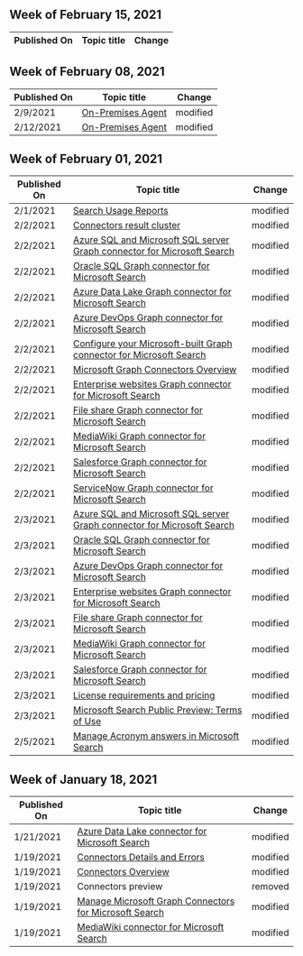 <!-- This file is generated automatically each week. Changes made to this file will be overwritten.-->



## Week of February 15, 2021


| Published On |Topic title | Change |
|------|------------|--------|


## Week of February 08, 2021


| Published On |Topic title | Change |
|------|------------|--------|
| 2/9/2021 | [On-Premises Agent](../on-prem-agent.md) | modified |
| 2/12/2021 | [On-Premises Agent](../on-prem-agent.md) | modified |


## Week of February 01, 2021


| Published On |Topic title | Change |
|------|------------|--------|
| 2/1/2021 | [Search Usage Reports](../usage-reports.md) | modified |
| 2/2/2021 | [Connectors result cluster](../result-cluster.md) | modified |
| 2/2/2021 | [Azure SQL and Microsoft SQL server Graph connector for Microsoft Search](../mssql-connector.md) | modified |
| 2/2/2021 | [Oracle SQL Graph connector for Microsoft Search](../oraclesql-connector.md) | modified |
| 2/2/2021 | [Azure Data Lake Graph connector for Microsoft Search](../azure-data-lake-connector.md) | modified |
| 2/2/2021 | [Azure DevOps Graph connector for Microsoft Search](../azure-devops-connector.md) | modified |
| 2/2/2021 | [Configure your Microsoft-built Graph connector for Microsoft Search](../configure-connector.md) | modified |
| 2/2/2021 | [Microsoft Graph Connectors Overview](../connectors-overview.md) | modified |
| 2/2/2021 | [Enterprise websites Graph connector for Microsoft Search](../enterprise-web-connector.md) | modified |
| 2/2/2021 | [File share Graph connector for Microsoft Search](../fileshare-connector.md) | modified |
| 2/2/2021 | [MediaWiki Graph connector for Microsoft Search](../mediawiki-connector.md) | modified |
| 2/2/2021 | [Salesforce Graph connector for Microsoft Search](../salesforce-connector.md) | modified |
| 2/2/2021 | [ServiceNow Graph connector for Microsoft Search](../servicenow-connector.md) | modified |
| 2/3/2021 | [Azure SQL and Microsoft SQL server Graph connector for Microsoft Search](../mssql-connector.md) | modified |
| 2/3/2021 | [Oracle SQL Graph connector for Microsoft Search](../oraclesql-connector.md) | modified |
| 2/3/2021 | [Azure DevOps Graph connector for Microsoft Search](../azure-devops-connector.md) | modified |
| 2/3/2021 | [Enterprise websites Graph connector for Microsoft Search](../enterprise-web-connector.md) | modified |
| 2/3/2021 | [File share Graph connector for Microsoft Search](../fileshare-connector.md) | modified |
| 2/3/2021 | [MediaWiki Graph connector for Microsoft Search](../mediawiki-connector.md) | modified |
| 2/3/2021 | [Salesforce Graph connector for Microsoft Search](../salesforce-connector.md) | modified |
| 2/3/2021 | [License requirements and pricing](../licensing.md) | modified |
| 2/3/2021 | [Microsoft Search Public Preview: Terms of Use](../terms-of-use.md) | modified |
| 2/5/2021 | [Manage Acronym answers in Microsoft Search](../manage-acronyms.md) | modified |


## Week of January 18, 2021


| Published On |Topic title | Change |
|------|------------|--------|
| 1/21/2021 | [Azure Data Lake connector for Microsoft Search](../azure-data-lake-connector.md) | modified |
| 1/19/2021 | [Connectors Details and Errors](../connector-details-errors.md) | modified |
| 1/19/2021 | [Connectors Overview](../connectors-overview.md) | modified |
| 1/19/2021 | Connectors preview | removed |
| 1/19/2021 | [Manage Microsoft Graph Connectors for Microsoft Search](../manage-connector.md) | modified |
| 1/19/2021 | [MediaWiki connector for Microsoft Search](../mediawiki-connector.md) | modified |